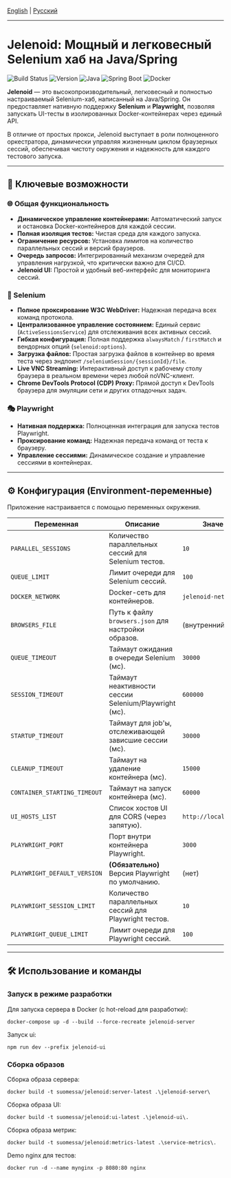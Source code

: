 [English](./README.md) | [Русский](./README_ru.md)

---

# Jelenoid: Мощный и легковесный Selenium хаб на Java/Spring

![Build Status](https://img.shields.io/badge/build-passing-brightgreen)
![Version](https://img.shields.io/badge/version-1.0.0-blue)
![Java](https://img.shields.io/badge/Java-21-orange)
![Spring Boot](https://img.shields.io/badge/Spring%20Boot-3.5.0-brightgreen)
![Docker](https://img.shields.io/badge/Docker-Supported-blue)

**Jelenoid** — это высокопроизводительный, легковесный и полностью настраиваемый Selenium-хаб, написанный на Java/Spring. Он предоставляет нативную поддержку **Selenium** и **Playwright**, позволяя запускать UI-тесты в изолированных Docker-контейнерах через единый API.

В отличие от простых прокси, Jelenoid выступает в роли полноценного оркестратора, динамически управляя жизненным циклом браузерных сессий, обеспечивая чистоту окружения и надежность для каждого тестового запуска.

---

## 🚀 Ключевые возможности

### 🌐 Общая функциональность
- **Динамическое управление контейнерами:** Автоматический запуск и остановка Docker-контейнеров для каждой сессии.
- **Полная изоляция тестов:** Чистая среда для каждого запуска.
- **Ограничение ресурсов:** Установка лимитов на количество параллельных сессий и версий браузеров.
- **Очередь запросов:** Интегрированный механизм очередей для управления нагрузкой, что критически важно для CI/CD.
- **Jelenoid UI:** Простой и удобный веб-интерфейс для мониторинга сессий.


### 🤖 Selenium
- **Полное проксирование W3C WebDriver:** Надежная передача всех команд протокола.
- **Централизованное управление состоянием:** Единый сервис (`ActiveSessionsService`) для отслеживания всех активных сессий.
- **Гибкая конфигурация:** Полная поддержка `alwaysMatch` / `firstMatch` и вендорных опций (`selenoid:options`).
- **Загрузка файлов:** Простая загрузка файлов в контейнер во время теста через эндпоинт `/seleniumSession/{sessionId}/file`.
- **Live VNC Streaming:** Интерактивный доступ к рабочему столу браузера в реальном времени через любой noVNC-клиент.
- **Chrome DevTools Protocol (CDP) Proxy:** Прямой доступ к DevTools браузера для эмуляции сети и других отладочных задач.

### 🎭 Playwright
- **Нативная поддержка:** Полноценная интеграция для запуска тестов Playwright.
- **Проксирование команд:** Надежная передача команд от теста к браузеру.
- **Управление сессиями:** Динамическое создание и управление сессиями в контейнерах.

---

## ⚙️ Конфигурация (Environment-переменные)

Приложение настраивается с помощью переменных окружения.

| Переменная                 | Описание                                                               | Значение по умолчанию |
| -------------------------- | ---------------------------------------------------------------------- | --------------------- |
| `PARALLEL_SESSIONS`        | Количество параллельных сессий для Selenium тестов.                      | `10`                  |
| `QUEUE_LIMIT`              | Лимит очереди для Selenium сессий.                                     | `100`                 |
| `DOCKER_NETWORK`           | Docker-сеть для контейнеров.                                           | `jelenoid-net`        |
| `BROWSERS_FILE`            | Путь к файлу `browsers.json` для настройки образов.                     | (внутренний файл)     |
| `QUEUE_TIMEOUT`            | Таймаут ожидания в очереди Selenium (мс).                               | `30000`               |
| `SESSION_TIMEOUT`          | Таймаут неактивности сессии Selenium/Playwright (мс).                   | `600000`              |
| `STARTUP_TIMEOUT`          | Таймаут для job'ы, отслеживающей зависшие сессии (мс).                  | `30000`               |
| `CLEANUP_TIMEOUT`          | Таймаут на удаление контейнера (мс).                                     | `15000`               |
| `CONTAINER_STARTING_TIMEOUT` | Таймаут на запуск контейнера (мс).                                       | `60000`               |
| `UI_HOSTS_LIST`            | Список хостов UI для CORS (через запятую).                              | `http://localhost:80,http://localhost` |
| `PLAYWRIGHT_PORT`          | Порт внутри контейнера Playwright.                                     | `3000`                |
| `PLAYWRIGHT_DEFAULT_VERSION`| **(Обязательно)** Версия Playwright по умолчанию.                      | (нет)                 |
| `PLAYWRIGHT_SESSION_LIMIT` | Количество параллельных сессий для Playwright тестов.                   | `10`                  |
| `PLAYWRIGHT_QUEUE_LIMIT`   | Лимит очереди для Playwright сессий.                                   | `100`                 |


---

## 🛠️ Использование и команды

### Запуск в режиме разработки
Для запуска сервера в Docker (с hot-reload для разработки):
```shell
docker-compose up -d --build --force-recreate jelenoid-server
```

Запуск ui:
```shell
npm run dev --prefix jelenoid-ui
```

### Сборка образов
Сборка образа сервера:
```shell
docker build -t suomessa/jelenoid:server-latest .\jelenoid-server\
```

Сборка образа UI:
```shell
docker build -t suomessa/jelenoid:ui-latest .\jelenoid-ui\.
```

Сборка образа метрик:
```shell
docker build -t suomessa/jelenoid:metrics-latest .\service-metrics\.
```

Demo nginx для тестов:
```shell
docker run -d --name mynginx -p 8080:80 nginx
```